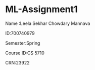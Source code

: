 # ML-Assignment1
Name :Leela Sekhar Chowdary Mannava

ID:700740979

Semester:Spring

Course ID:CS 5710

CRN:23922

